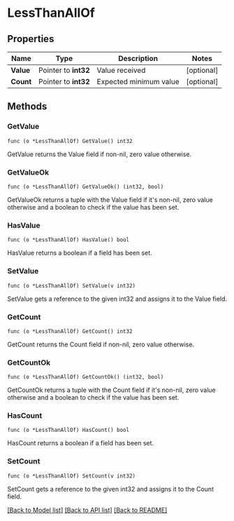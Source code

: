 # LessThanAllOf

## Properties

Name | Type | Description | Notes
------------ | ------------- | ------------- | -------------
**Value** | Pointer to **int32** | Value received | [optional] 
**Count** | Pointer to **int32** | Expected minimum value | [optional] 

## Methods

### GetValue

`func (o *LessThanAllOf) GetValue() int32`

GetValue returns the Value field if non-nil, zero value otherwise.

### GetValueOk

`func (o *LessThanAllOf) GetValueOk() (int32, bool)`

GetValueOk returns a tuple with the Value field if it's non-nil, zero value otherwise
and a boolean to check if the value has been set.

### HasValue

`func (o *LessThanAllOf) HasValue() bool`

HasValue returns a boolean if a field has been set.

### SetValue

`func (o *LessThanAllOf) SetValue(v int32)`

SetValue gets a reference to the given int32 and assigns it to the Value field.

### GetCount

`func (o *LessThanAllOf) GetCount() int32`

GetCount returns the Count field if non-nil, zero value otherwise.

### GetCountOk

`func (o *LessThanAllOf) GetCountOk() (int32, bool)`

GetCountOk returns a tuple with the Count field if it's non-nil, zero value otherwise
and a boolean to check if the value has been set.

### HasCount

`func (o *LessThanAllOf) HasCount() bool`

HasCount returns a boolean if a field has been set.

### SetCount

`func (o *LessThanAllOf) SetCount(v int32)`

SetCount gets a reference to the given int32 and assigns it to the Count field.


[[Back to Model list]](../README.md#documentation-for-models) [[Back to API list]](../README.md#documentation-for-api-endpoints) [[Back to README]](../README.md)


